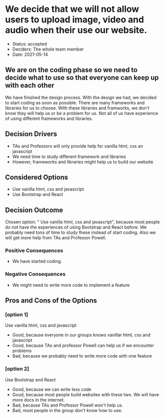 # We decide that we will not allow users to upload image, video and audio when their use our website.

* Status: accepted
* Deciders: The whole team member
* Date: 2021-05-14

## We are on the coding phase so we need to decide what to use so that everyone can keep up with each other

We have finished the design process. With the design we had, we decided to start coding as soon as possible. There are many frameworks and libraries for us to choose. With these libraries and framworks, we don't know they will help us or be a problem for us. Not all of us have experience of using different frameworks and libraries. 

## Decision Drivers 

* TAs and Professors will only provide help for vanilla html, css an javascript
* We need time to study different framework and libraries
* However, frameworks and libraries might help us to build our website 

## Considered Options
* Use vanilla html, css and javascript
* Use Bootstrap and React

## Decision Outcome

Chosen option: " Use vanilla html, css and javascript", because most people do not have the experiences of using Bootstrap and React before. We probably need tons of time to study these instead of start coding. Also we will get more help from TAs and Professor Powell.

### Positive Consequences <!-- optional -->

* We have started coding.

### Negative Consequences <!-- optional -->

* We might need to write more code to implement a feature


## Pros and Cons of the Options <!-- optional -->

### [option 1]

Use vanilla html, css and javascript<!-- optional -->

* Good, because everyone in our groups knows vanillar html, css and javascript
* Good, because TAs and professor Powell can help us if we encounter problems
* Bad, because we probably need to write more code with one feature

### [option 2]

Use Bootstrap and React<!-- optional -->

* Good, because we can write less code
* Good, because most people build websites with these two. We will have more docs in the internet.
* Bad, because TAs and Professor Powell won't help us.
* Bad, most people in the group don't know how to use.


